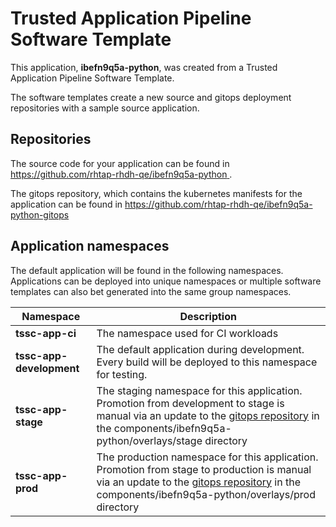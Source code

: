 # Trusted Application Pipeline Software Template

This application, **ibefn9q5a-python**, was created from a Trusted Application Pipeline Software Template.

The software templates create a new source and gitops deployment repositories with a sample source application. 

## Repositories

The source code for your application can be found in [https://github.com/rhtap-rhdh-qe/ibefn9q5a-python ](https://github.com/rhtap-rhdh-qe/ibefn9q5a-python ).
 
The gitops repository, which contains the kubernetes manifests for the application can be found in 
[https://github.com/rhtap-rhdh-qe/ibefn9q5a-python-gitops ](https://github.com/rhtap-rhdh-qe/ibefn9q5a-python-gitops ) 

## Application namespaces 

The default application will be found in the following namespaces. Applications can be deployed into unique namespaces or multiple software templates can also bet generated into the same group namespaces.  

|  Namespace   |  Description   |  
| -------- | -------- |
| **tssc-app-ci** | The namespace used for CI workloads |
| **tssc-app-development** | The default application during development. Every build will be deployed to this namespace for testing. |
| **tssc-app-stage** | The staging namespace for this application. Promotion from development to stage is manual via an update to the [gitops repository](https://github.com/rhtap-rhdh-qe/ibefn9q5a-python-gitops ) in the components/ibefn9q5a-python/overlays/stage directory |
| **tssc-app-prod** | The production namespace for this application. Promotion from stage to production is manual via an update to the [gitops repository](https://github.com/rhtap-rhdh-qe/ibefn9q5a-python-gitops ) in the components/ibefn9q5a-python/overlays/prod directory |